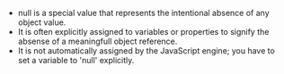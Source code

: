 - null is a special value that represents the intentional absence of any object value.
- It is often explicitly assigned to variables or properties to signify the absense of a meaningfull object reference.
- It is not automatically assigned by the JavaScript engine; you have to set a variable to 'null' explicitly.